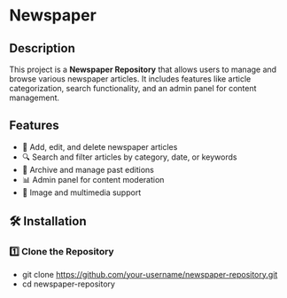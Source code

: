 # Newspaper
## Description
This project is a **Newspaper Repository** that allows users to manage and browse various newspaper articles. It includes features like article categorization, search functionality, and an admin panel for content management.

## Features
- 📝 Add, edit, and delete newspaper articles  
- 🔍 Search and filter articles by category, date, or keywords  
- 📅 Archive and manage past editions  
- 📊 Admin panel for content moderation  
- 📸 Image and multimedia support  

## 🛠️ Installation

### 1️⃣ Clone the Repository
- git clone https://github.com/your-username/newspaper-repository.git
- cd newspaper-repository
